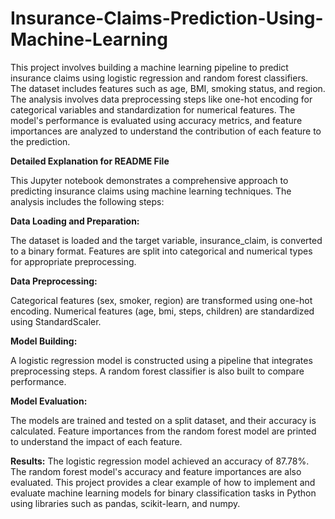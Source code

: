 # Insurance-Claims-Prediction-Using-Machine-Learning

This project involves building a machine learning pipeline to predict insurance claims using logistic regression and random forest classifiers. The dataset includes features such as age, BMI, smoking status, and region. The analysis involves data preprocessing steps like one-hot encoding for categorical variables and standardization for numerical features. The model's performance is evaluated using accuracy metrics, and feature importances are analyzed to understand the contribution of each feature to the prediction.

**Detailed Explanation for README File**

This Jupyter notebook demonstrates a comprehensive approach to predicting insurance claims using machine learning techniques. The analysis includes the following steps:

**Data Loading and Preparation:**

The dataset is loaded and the target variable, insurance_claim, is converted to a binary format.
Features are split into categorical and numerical types for appropriate preprocessing.

**Data Preprocessing:**

Categorical features (sex, smoker, region) are transformed using one-hot encoding.
Numerical features (age, bmi, steps, children) are standardized using StandardScaler.

**Model Building:**

A logistic regression model is constructed using a pipeline that integrates preprocessing steps.
A random forest classifier is also built to compare performance.

**Model Evaluation:**

The models are trained and tested on a split dataset, and their accuracy is calculated.
Feature importances from the random forest model are printed to understand the impact of each feature.

**Results:**
The logistic regression model achieved an accuracy of 87.78%.
The random forest model's accuracy and feature importances are also evaluated.
This project provides a clear example of how to implement and evaluate machine learning models for binary classification tasks in Python using libraries such as pandas, scikit-learn, and numpy.
